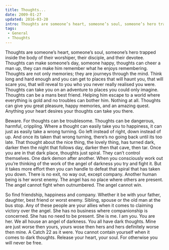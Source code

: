 ```yaml
---
title: Thoughts...
date: 2009-01-27
updated: 2016-03-20
intro: Thoughts are someone’s heart, someone’s soul, someone’s hero trapped inside the body of their worshiper, their disciple, and their devotee. Thoughts can make someone’s day, someone ...
tags:
 - General
 - Thoughts
---
```


<p>Thoughts are someone’s heart, someone’s soul, someone’s hero trapped inside the body of their worshiper, their disciple, and their devotee. Thoughts can make someone’s day, someone happy, thoughts can cheer a man up, they can make him remember what he enjoys remembering. Thoughts are not only memories; they are journeys through the mind. Think long and hard enough and you can get to places that will haunt you, that will scare you, that will reveal to you who you never really realised you were. Thoughts can take you on an adventure to places you could only imagine. Thoughts can be a mans best friend. Helping him escape to a world where everything is gold and no troubles can bother him. Nothing at all. Thoughts can give you great pleasure, happy memories, and an amazing quest. Anything your heart desires your thoughts can take you there.<br></p>





<p>Beware. For thoughts can be troublesome. Thoughts can be dangerous, harmful, crippling. Where a thought can easily take you to happiness, it can just as easily take a wrong turning. Go left instead of right, down instead of up. And once its taken that wrong turning, there’s no going back until its too late. That thought about the nice thing, the lovely thing, has turned dark, darker then the night that follows day, darker then that cave, then tar. Once you are in that dark place, thoughts just spiral. They can’t control themselves. One dark demon after another. When you consciously work out you’re thinking of the work of the angel of darkness you try and fight it. But it takes more effort then you can handle to defeat that spiral that has taken you down. There is no exit, no way out, except company. Another human being is her worst enemy. The angel has no place where others are present. The angel cannot fight when outnumbered. The angel cannot win.</p>







<p>So find friendship, happiness and company. Whether it be with your father, daughter, best friend or worst enemy. Sibling, spouse or the old man at the bus stop. Any of these people are your allies when it comes to claiming victory over the angel. She has no business where companionship is concerned. She has no need to be present. She is me. I am you. You are her. We all house an angel of darkness. You all have dark thoughts. Mine are just worse then yours, yours wose then hers and hers definitely worse then mine. A Catch 22 as it were. You cannot contain yourself when it comes to dark thoughts. Release your heart, your soul. For otherwise you will never be free.</p>